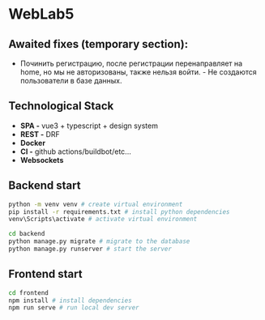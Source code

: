 # WebLab5

## Awaited fixes (temporary section):
- Починить регистрацию, после регистрации перенаправляет на home, но мы не авторизованы, также нельзя войти. - Не создаются пользователи в базе данных.

## Technological Stack

- **SPA -** vue3 + typescript + design system
- **REST -** DRF
- **Docker**
- **CI -** github actions/buildbot/etc...
- **Websockets**

## Backend start

```bash
python -m venv venv # create virtual environment
pip install -r requirements.txt # install python dependencies
venv\Scripts\activate # activate virtual environment

cd backend
python manage.py migrate # migrate to the database
python manage.py runserver # start the server
```

## Frontend start

```bash
cd frontend
npm install # install dependencies
npm run serve # run local dev server
```
